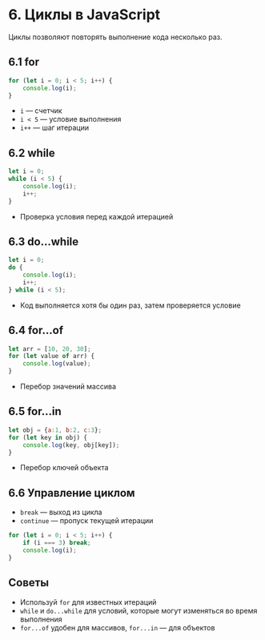 # 6. Циклы в JavaScript

Циклы позволяют повторять выполнение кода несколько раз.

## 6.1 for

```javascript
for (let i = 0; i < 5; i++) {
    console.log(i);
}
```

* `i` — счетчик
* `i < 5` — условие выполнения
* `i++` — шаг итерации

## 6.2 while

```javascript
let i = 0;
while (i < 5) {
    console.log(i);
    i++;
}
```

* Проверка условия перед каждой итерацией

## 6.3 do...while

```javascript
let i = 0;
do {
    console.log(i);
    i++;
} while (i < 5);
```

* Код выполняется хотя бы один раз, затем проверяется условие

## 6.4 for...of

```javascript
let arr = [10, 20, 30];
for (let value of arr) {
    console.log(value);
}
```

* Перебор значений массива

## 6.5 for...in

```javascript
let obj = {a:1, b:2, c:3};
for (let key in obj) {
    console.log(key, obj[key]);
}
```

* Перебор ключей объекта

## 6.6 Управление циклом

* `break` — выход из цикла
* `continue` — пропуск текущей итерации

```javascript
for (let i = 0; i < 5; i++) {
    if (i === 3) break;
    console.log(i);
}
```

## Советы

* Используй `for` для известных итераций
* `while` и `do...while` для условий, которые могут изменяться во время выполнения
* `for...of` удобен для массивов, `for...in` — для объектов
